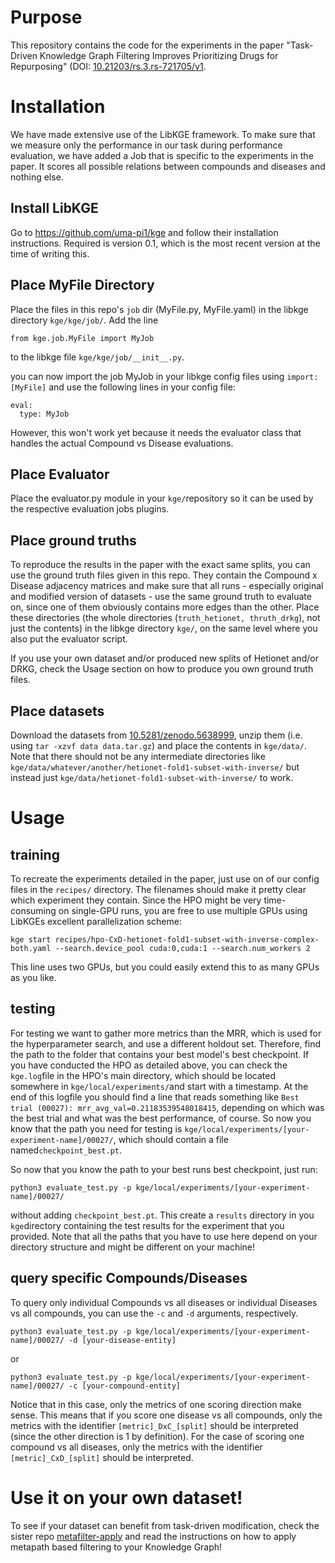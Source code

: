 # Purpose

This repository contains the code for the experiments in the paper "Task-Driven Knowledge Graph Filtering Improves Prioritizing Drugs for Repurposing" (DOI: [10.21203/rs.3.rs-721705/v1](https://doi.org/10.21203/rs.3.rs-721705/v1). 

# Installation

We have made extensive use of the LibKGE framework. To make sure that we measure only the performance in our task during performance evaluation, we have added a Job that is specific to the experiments in the paper. It scores all possible relations between compounds and diseases and nothing else. 

## Install LibKGE

Go to https://github.com/uma-pi1/kge and follow their installation instructions. Required is version 0.1, which is the most recent version at the time of writing this.

## Place MyFile Directory

Place the files in this repo's ```job``` dir (MyFile.py, MyFile.yaml) in the libkge directory ```kge/kge/job/```. Add the line 
```
from kge.job.MyFile import MyJob
```
to the libkge file ```kge/kge/job/__init__.py```.

you can now import the job MyJob in your libkge config files using ```import: [MyFile]``` and use the following lines in your config file:

```
eval:
  type: MyJob
```

However, this won't work yet because it needs the evaluator class that handles the actual Compound vs Disease evaluations.

## Place Evaluator

Place the evaluator.py module in your ```kge/```repository so it can be used by the respective evaluation jobs plugins.

## Place ground truths

To reproduce the results in the paper with the exact same splits, you can use the ground truth files given in this repo. They contain the Compound x Disease adjacency matrices and make sure that all runs - especially original and modified version of datasets - use the same ground truth to evaluate on, since one of them obviously contains more edges than the other. Place these directories (the whole directories (```truth_hetionet, thruth_drkg```), not just the contents) in the libkge directory ```kge/```, on the same level where you also put the evaluator script. 

If you use your own dataset and/or produced new splits of Hetionet and/or DRKG, check the Usage section on how to produce you own ground truth files.

## Place datasets

Download the datasets from [10.5281/zenodo.5638999](https://doi.org/10.5281/zenodo.5638999), unzip them (i.e. using ```tar -xzvf data data.tar.gz```) and place the contents in ```kge/data/```. Note that there should not be any intermediate directories like ```kge/data/whatever/another/hetionet-fold1-subset-with-inverse/``` but instead just ```kge/data/hetionet-fold1-subset-with-inverse/``` to work.

# Usage

## training

To recreate the experiments detailed in the paper, just use on of our config files in the ```recipes/``` directory. The filenames should make it pretty clear which experiment they contain. Since the HPO might be very time-consuming on single-GPU runs, you are free to use multiple GPUs using LibKGEs excellent parallelization scheme:

```
kge start recipes/hpo-CxD-hetionet-fold1-subset-with-inverse-complex-both.yaml --search.device_pool cuda:0,cuda:1 --search.num_workers 2
```

This line uses two GPUs, but you could easily extend this to as many GPUs as you like.

## testing

For testing we want to gather more metrics than the MRR, which is used for the hyperparameter search, and use a different holdout set.
Therefore, find the path to the folder that contains your best model's best checkpoint. If you have conducted the HPO as detailed above, you can check the ```kge.log```file in the HPO's main directory, which should be located somewhere in ```kge/local/experiments/```and start with a timestamp. At the end of this logfile you should find a line that reads something like ```Best trial (00027): mrr_avg_val=0.21183539548018415```, depending on which was the best trial and what was the best performance, of course. So now you know that the path you need for testing is ```kge/local/experiments/[your-experiment-name]/00027/```, which should contain a file named```checkpoint_best.pt```. 

So now that you know the path to your best runs best checkpoint, just run:

```
python3 evaluate_test.py -p kge/local/experiments/[your-experiment-name]/00027/
```

without adding ```checkpoint_best.pt```. This create a ```results``` directory in you ```kge```directory containing the test results for the experiment that you provided. Note that all the paths that you have to use here depend on your directory structure and might be different on your machine!

## query specific Compounds/Diseases

To query only individual Compounds vs all diseases or individual Diseases vs all compounds, you can use the ```-c``` and ```-d``` arguments, respectively.

```
python3 evaluate_test.py -p kge/local/experiments/[your-experiment-name]/00027/ -d [your-disease-entity]
```
or
```
python3 evaluate_test.py -p kge/local/experiments/[your-experiment-name]/00027/ -c [your-compound-entity]
```

Notice that in this case, only the metrics of one scoring direction make sense. This means that if you score one disease vs all compounds, only the metrics with the identifier ```[metric]_DxC_[split]``` should be interpreted (since the other direction is 1 by definition). For the case of scoring one compound vs all diseases, only the metrics with the identifier ```[metric]_CxD_[split]``` should be interpreted.

# Use it on your own dataset!

To see if your dataset can benefit from task-driven modification, check the sister repo [metafilter-apply](https://github.com/fratajcz/metafilter-apply) and read the instructions on how to apply metapath based filtering to your Knowledge Graph!